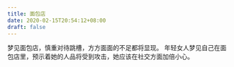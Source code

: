 ```yaml
---
title: 面包店
date: 2020-02-15T20:54:12+08:00
draft: false
---
```


梦见面包店，慎重对待跳槽，方方面面的不足都将显现。
年轻女人梦见自己在面包店里，预示着她的人品将受到攻击，她应该在社交方面加倍小心。
